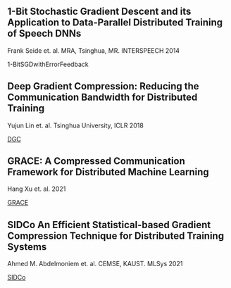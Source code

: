 
## 1-Bit Stochastic Gradient Descent and its Application to Data-Parallel Distributed Training of Speech DNNs

Frank Seide et. al. MRA, Tsinghua, MR. INTERSPEECH 2014

1-BitSGDwithErrorFeedback

## Deep Gradient Compression: Reducing the Communication Bandwidth for Distributed Training

Yujun Lin et. al. Tsinghua University, ICLR 2018

[DGC](https://github.com/synxlin/deep-gradient-compression)


## GRACE: A Compressed Communication Framework for Distributed Machine Learning

Hang Xu et. al. 2021

[GRACE](https://github.com/sands-lab/grace)


## SIDCo An Efficient Statistical-based Gradient Compression Technique for Distributed Training Systems

Ahmed M. Abdelmoniem et. al. CEMSE, KAUST. MLSys 2021

[SIDCo](https://github.com/sands-lab/SIDCo)
